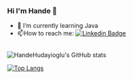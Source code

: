 ### Hi I'm Hande 👋 


- 🌱 I’m currently learning Java
- :mailbox:How to reach me: [![Linkedin Badge](https://img.shields.io/badge/-handehudayioglu-blue?style=flat&logo=Linkedin&logoColor=white)](https://www.linkedin.com/in/hande-h%C3%BCdayio%C4%9Flu-26917b245/)

<img src="https://komarev.com/ghpvc/?username=HandeHudayioglu&style=flat-square&color=blue" alt=""/>

![HandeHudayioglu's GitHub stats](https://github-readme-stats.vercel.app/api?username=HandeHudayioglu&show_icons=true&theme=solarized-light)

[![Top Langs](https://github-readme-stats.vercel.app/api/top-langs/?username=HandeHudayioglu&layout=compact)](https://github.com/HandeHudayioglu/github-readme-stats)

